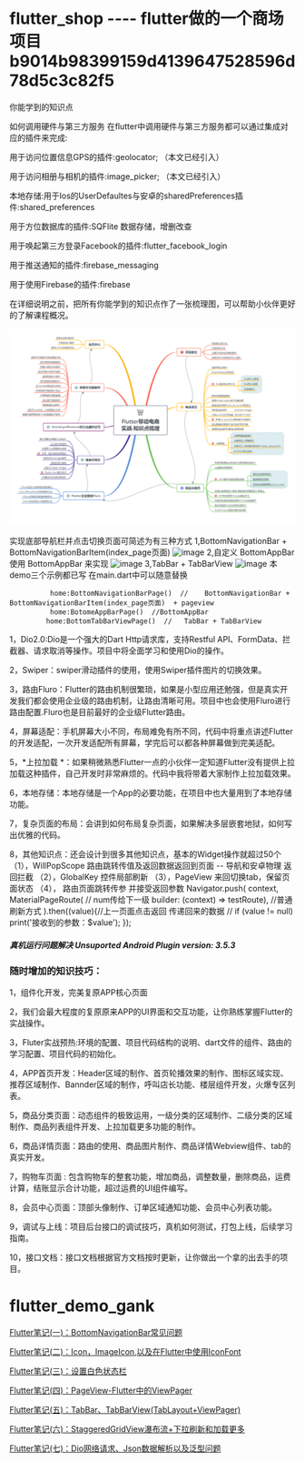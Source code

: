 # flutter_shop ---- flutter做的一个商场项目   b9014b98399159d4139647528596d78d5c3c82f5

你能学到的知识点  

如何调用硬件与第三方服务
在flutter中调用硬件与第三方服务都可以通过集成对应的插件来完成:

用于访问位置信息GPS的插件:geolocator; （本文已经引入）

用于访问相册与相机的插件:image_picker;  （本文已经引入）

本地存储:用于Ios的UserDefaultes与安卓的sharedPreferences插件:shared_preferences

用于方位数据库的插件:SQFlite     数据存储，增删改查

用于唤起第三方登录Facebook的插件:flutter_facebook_login

用于推送通知的插件:firebase_messaging

用于使用Firebase的插件:firebase


在详细说明之前，把所有你能学到的知识点作了一张梳理图，可以帮助小伙伴更好的了解课程概况。

![image](https://github.com/1136346879/Image_Assert/blob/master/Flutter%E7%A7%BB%E5%8A%A8%E7%94%B5%E5%95%86%E5%AE%9E%E6%88%98-%E7%9F%A5%E8%AF%86%E7%82%B9%E6%A2%B3%E7%90%86.png)

 实现底部导航栏并点击切换页面可简述为有三种方式
    1,BottomNavigationBar + BottomNavigationBarItem(index_page页面)
    ![image](https://img-blog.csdnimg.cn/20200417160142240.gif)
    2,自定义 BottomAppBar   使用 BottomAppBar 来实现
    ![image](https://img-blog.csdnimg.cn/20200417155542593.gif#pic_center)
    3,TabBar + TabBarView
    ![image](https://img-blog.csdnimg.cn/20200417155632800.gif#pic_center)
    本demo三个示例都已写  在main.dart中可以随意替换
    
              home:BottomNavigationBarPage()  //    BottomNavigationBar + BottomNavigationBarItem(index_page页面)  + pageview
              home:BotomeAppBarPage()  //BottomAppBar
             home:BottomTabBarViewPage()  //   TabBar + TabBarView

1，Dio2.0:Dio是一个强大的Dart Http请求库，支持Restful API、FormData、拦截器、请求取消等操作。项目中将全面学习和使用Dio的操作。

2，Swiper：swiper滑动插件的使用，使用Swiper插件图片的切换效果。

3，路由Fluro：Flutter的路由机制很繁琐，如果是小型应用还勉强，但是真实开发我们都会使用企业级的路由机制，让路由清晰可用。项目中也会使用Fluro进行路由配置.Fluro也是目前最好的企业级Flutter路由。

4，屏幕适配：手机屏幕大小不同，布局难免有所不同，代码中将重点讲述Flutter的开发适配，一次开发适配所有屏幕，学完后可以都各种屏幕做到完美适配。

5，*上拉加载 *：如果稍微熟悉Flutter一点的小伙伴一定知道Flutter没有提供上拉加载这种插件，自己开发时非常麻烦的。代码中我将带着大家制作上拉加载效果。

6，本地存储：本地存储是一个App的必要功能，在项目中也大量用到了本地存储功能。

7，复杂页面的布局：会讲到如何布局复杂页面，如果解决多层嵌套地狱，如何写出优雅的代码。

8，其他知识点：还会设计到很多其他知识点，基本的Widget操作就超过50个
       （1），WillPopScope  路由跳转传值及返回数据返回到页面 -- 导航和安卓物理 返回拦截
       （2），GlobalKey 控件局部刷新
       （3），PageView 来回切换tab，保留页面状态
                   （4）， 路由页面跳转传参 并接受返回参数 Navigator.push( context,
                                                         MaterialPageRoute( // num传给下一级
                                                             builder: (context) => testRoute),  //普通刷新方式
                                                       ).then((value){//上一页面点击返回  传递回来的数据
                                                   //      if (value != null)
                                                           print('接收到的参数：$value'); });
#####  真机运行问题解决 Unsuported Android Plugin version: 3.5.3
### 随时增加的知识技巧：

1，组件化开发，完美复原APP核心页面

2，我们会最大程度的复原原来APP的UI界面和交互功能，让你熟练掌握Flutter的实战操作。

3，Fluter实战预热:环境的配置、项目代码结构的说明、dart文件的组件、路由的学习配置、项目代码的初始化。

4，APP首页开发：Header区域的制作、首页轮播效果的制作、图标区域实现、推荐区域制作、Bannder区域的制作，呼叫店长功能、楼层组件开发，火爆专区列表。

5，商品分类页面：动态组件的极致运用，一级分类的区域制作、二级分类的区域制作、商品列表组件开发、上拉加载更多功能的制作。

6，商品详情页面：路由的使用、商品图片制作、商品详情Webview组件、tab的真实开发。

7，购物车页面 : 包含购物车的整套功能，增加商品，调整数量，删除商品，运费计算，结账显示合计功能，超过运费的UI组件编写。

8，会员中心页面：顶部头像制作、订单区域通知功能、会员中心列表功能。

9，调试与上线：项目后台接口的调试技巧，真机如何测试，打包上线，后续学习指南。

10，接口文档：接口文档根据官方文档按时更新，让你做出一个拿的出去手的项目。


# flutter_demo_gank

[Flutter笔记(一)：BottomNavigationBar常见问题](https://www.jianshu.com/p/7274bad9f7ec)

[Flutter笔记(二)：Icon，ImageIcon,以及在Flutter中使用IconFont](https://www.jianshu.com/p/4ddcda91fa7d)

[Flutter笔记(三)：设置白色状态栏](https://www.jianshu.com/p/5cde325e6e05)

[Flutter笔记(四)：PageView-Flutter中的ViewPager](https://www.jianshu.com/p/4a52fb9957a8)

[Flutter笔记(五)：TabBar、TabBarView(TabLayout+ViewPager)](https://www.jianshu.com/p/8e28aa3ea9d4)

[Flutter笔记(六)：StaggeredGridView瀑布流+下拉刷新和加载更多](https://www.jianshu.com/p/4da555e7e4c3)

[Flutter笔记(七)：Dio网络请求、Json数据解析以及泛型问题](https://www.jianshu.com/p/3c50812865d1)